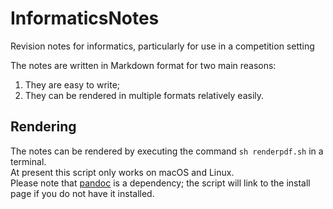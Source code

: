 # InformaticsNotes

Revision notes for informatics, particularly for use in a competition setting

The notes are written in Markdown format for two main reasons:

1. They are easy to write;
2. They can be rendered in multiple formats relatively easily.

## Rendering

The notes can be rendered by executing the command `sh renderpdf.sh` in a terminal.  
At present this script only works on macOS and Linux.  
Please note that [pandoc](http://pandoc.org/) is a dependency; the script will link to the install page if you do not have it installed.

